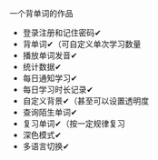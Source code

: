 一个背单词的作品

- 登录注册和记住密码✔
- 背单词✔（可自定义单次学习数量
- 播放单词发音✔
- 统计数据✔
- 每日通知学习✔
- 每日学习时长记录✔
- 自定义背景✔（甚至可以设置透明度
- 查询陌生单词✔
- 复习单词✔（按一定规律复习
- 深色模式✔
- 多语言切换✔